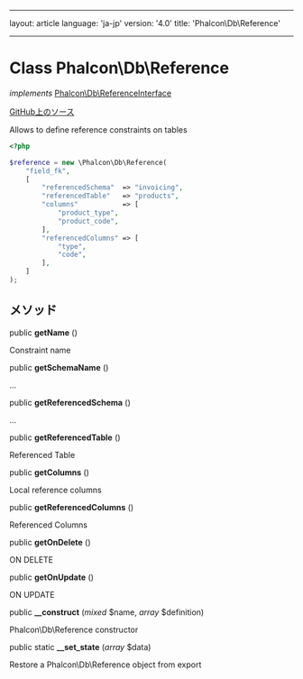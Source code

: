 * * *

layout: article language: 'ja-jp' version: '4.0' title: 'Phalcon\Db\Reference'

* * *

# Class **Phalcon\Db\Reference**

*implements* [Phalcon\Db\ReferenceInterface](Phalcon_Db_ReferenceInterface)

<a href="https://github.com/phalcon/cphalcon/tree/v4.0.0/phalcon/db/reference.zep" class="btn btn-default btn-sm">GitHub上のソース</a>

Allows to define reference constraints on tables

```php
<?php

$reference = new \Phalcon\Db\Reference(
    "field_fk",
    [
        "referencedSchema"  => "invoicing",
        "referencedTable"   => "products",
        "columns"           => [
            "product_type",
            "product_code",
        ],
        "referencedColumns" => [
            "type",
            "code",
        ],
    ]
);

```

## メソッド

public **getName** ()

Constraint name

public **getSchemaName** ()

...

public **getReferencedSchema** ()

...

public **getReferencedTable** ()

Referenced Table

public **getColumns** ()

Local reference columns

public **getReferencedColumns** ()

Referenced Columns

public **getOnDelete** ()

ON DELETE

public **getOnUpdate** ()

ON UPDATE

public **__construct** (*mixed* $name, *array* $definition)

Phalcon\Db\Reference constructor

public static **__set_state** (*array* $data)

Restore a Phalcon\Db\Reference object from export